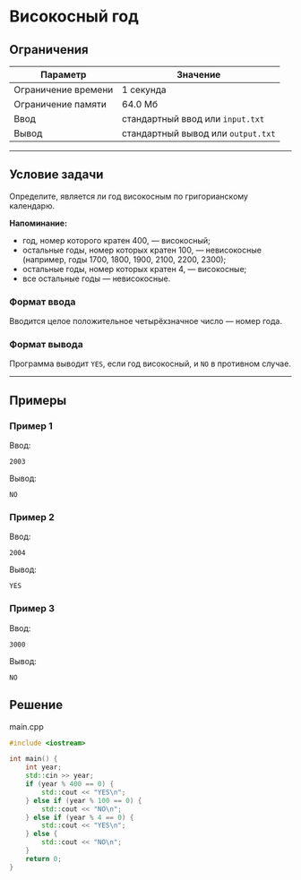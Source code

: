 # Високосный год

## Ограничения

| Параметр             | Значение            |
|----------------------|---------------------|
| Ограничение времени  | 1 секунда           |
| Ограничение памяти   | 64.0 Мб             |
| Ввод                 | стандартный ввод или `input.txt` |
| Вывод                | стандартный вывод или `output.txt` |

---

## Условие задачи

Определите, является ли год високосным по григорианскому календарю.

**Напоминание:**

- год, номер которого кратен 400, — високосный;
- остальные годы, номер которых кратен 100, — невисокосные (например, годы 1700, 1800, 1900, 2100, 2200, 2300);
- остальные годы, номер которых кратен 4, — високосные;
- все остальные годы — невисокосные.

### Формат ввода

Вводится целое положительное четырёхзначное число — номер года.

### Формат вывода

Программа выводит `YES`, если год високосный, и `NO` в противном случае.

---

## Примеры

### Пример 1

Ввод:
```
2003
```

Вывод:
```
NO
```

### Пример 2

Ввод:
```
2004
```

Вывод:
```
YES
```

### Пример 3

Ввод:
```
3000
```

Вывод:
```
NO
```
## Решение

main.cpp
```cpp
#include <iostream>

int main() {
    int year;
    std::cin >> year;
    if (year % 400 == 0) {
        std::cout << "YES\n";
    } else if (year % 100 == 0) {
        std::cout << "NO\n";
    } else if (year % 4 == 0) {
        std::cout << "YES\n";
    } else {
        std::cout << "NO\n";
    }
    return 0;
}
```

